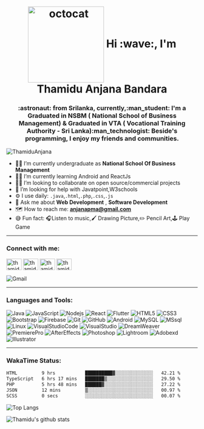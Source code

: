 
<p align="center"> 
 <h1 align="center"><img width="200px" src="https://user-images.githubusercontent.com/46102435/96034894-dd37f700-0e7f-11eb-9449-994d729ce7bf.jpeg" align="center" alt="octocat" /> Hi :wave:, I'm Thamidu Anjana Bandara</h1>
</p>
<h3 align="center">:astronaut: from Srilanka, currently,:man_student: I'm a Graduated in NSBM ( National School of Business Management) & Graduated in VTA (
Vocational Training Authority - Sri Lanka):man_technologist: Beside's
    programming, I enjoy my friends and communities.</h3>

<p align="left"> 
 <img src="https://komarev.com/ghpvc/?username=ThamiduAnjana&color=brightgreen" alt="ThamiduAnjana" />
</p>


- :man_student: I’m currently undergraduate as **National School Of Business Management**
- :man_teacher: I’m currently learning Android and ReactJs
- :dancing_men: I’m looking to collaborate on open source/commercial projects
- :thinking: I’m looking for help with Javatpoint,W3schools
- :gear: I use daily: `.java`,`.html`,`.php`,`.css`,`.js`
- :speech_balloon: Ask me about **Web Development** , **Software Development**
- :world_map: How to reach me: **anjanapma@gmail.com**
- :sweat_smile: Fun fact: :headphones:Listen to music,:paintbrush: Drawing Picture,:pencil2: Pencil Art,:joystick: Play Game
---
<p align="left">
<h3 align="left">Connect with me:</h3>
<a href="https://dev.to/thamiduanjana" target="blank"><img align="center"
        src="https://cdn.jsdelivr.net/npm/simple-icons@3.0.1/icons/dev-dot-to.svg" alt="thamiduanjana" height="30"
        width="40" /></a>
<a href="https://www.linkedin.com/in/thamidu-anjana-b6a748128/" target="blank"><img align="center"
        src="https://cdn.jsdelivr.net/npm/simple-icons@3.0.1/icons/linkedin.svg" alt="thamidu-anjana-b6a748128"
        height="30" width="40" /></a>
<a href="https://www.facebook.com/thamidu.anjana/" target="blank"><img align="center"
        src="https://cdn.jsdelivr.net/npm/simple-icons@3.0.1/icons/facebook.svg" alt="thamidu.anjana" height="30"
        width="40" /></a>
<a href="https://www.instagram.com/thamidua/" target="blank"><img align="center"
        src="https://cdn.jsdelivr.net/npm/simple-icons@3.0.1/icons/instagram.svg" alt="thamidua" height="30"
        width="40" /></a>
</p>
<img align="center" src="https://img.shields.io/badge/-anjanapma@gmail.com-c14438?style=flat-square&logo=Gmail&logoColor=white&link=mailto:anjanapma@gmail.com" alt="Gmail"/>

---
<h3 align="left">Languages and Tools:</h3>
<p align="left">
 
![Java](https://img.shields.io/badge/-Java-E74C3C?style=flat-square&logo=java)
![JavaScript](https://img.shields.io/badge/-JavaScript-F1C40F?style=flat-square&logo=javascript)
![Nodejs](https://img.shields.io/badge/-Nodejs-28B463?style=flat-square&logo=Node.js)
![React](https://img.shields.io/badge/-React-2E86C1?style=flat-square&logo=react)
![Flutter](https://img.shields.io/badge/-Flutter-02569B?style=flat-square&logo=flutter)
![HTML5](https://img.shields.io/badge/-HTML5-E34F26?style=flat-square&logo=html5&logoColor=white)
![CSS3](https://img.shields.io/badge/-CSS3-1572B6?style=flat-square&logo=css3)
![Bootstrap](https://img.shields.io/badge/-Bootstrap-563D7C?style=flat-square&logo=bootstrap)
![Firebase](https://img.shields.io/badge/Firebase-007ACC?style=flat-square&logo=firebase)
![Git](https://img.shields.io/badge/-Git-D35400?style=flat-square&logo=git)
![GitHub](https://img.shields.io/badge/-GitHub-CB4335?style=flat-square&logo=github)
![Android](https://img.shields.io/badge/-Android-28B463?style=flat-square&logo=Android)
![MySQL](https://img.shields.io/badge/-MySQL-black?style=flat-square&logo=Mysql)
![MSsql](https://img.shields.io/badge/-MSSQL-black?style=flat-square&logo=microsoftsqlserver)
![Linux](https://img.shields.io/badge/-Linux-F1C40F?style=flat-square&logo=Linux)
![VisualStudioCode](https://img.shields.io/badge/-VisualStudioCode-3498DB?style=flat-square&logo=visualstudiocode)
![VisualStudio](https://img.shields.io/badge/-VisualStudio-8E44AD?style=flat-square&logo=visualstudio)
![DreamWeaver](https://img.shields.io/badge/-AdobeDreamWeaver-8E44AD?style=flat-square&logo=adobedreamweaver)
![PremierePro](https://img.shields.io/badge/-AdobePremierePro-3498DB?style=flat-square&logo=adobepremierepro)
![AfterEffects](https://img.shields.io/badge/-AdobeAfterEffects-8E44AD?style=flat-square&logo=adobeaftereffects)
![Photoshop](https://img.shields.io/badge/-AdobePhotoshop-3498DB?style=flat-square&logo=adobephotoshop)
![Lightroom](https://img.shields.io/badge/-AdobeLightroom-3498DB?style=flat-square&logo=adobelightroom)
![Adobexd](https://img.shields.io/badge/-Adobexd-8E44AD?style=flat-square&logo=adobexd)
![Illustrator](https://img.shields.io/badge/-AdobeIllustrator-D4AC0D?style=flat-square&logo=adobeillustrator)
 
</p>

---

<h3 align="left">WakaTime Status:</h3>

<!--START_SECTION:waka-->

```txt
HTML         9 hrs           ██████████▓░░░░░░░░░░░░░░   42.21 %
TypeScript   6 hrs 17 mins   ███████▒░░░░░░░░░░░░░░░░░   29.50 %
PHP          5 hrs 48 mins   ██████▓░░░░░░░░░░░░░░░░░░   27.22 %
JSON         12 mins         ▒░░░░░░░░░░░░░░░░░░░░░░░░   00.97 %
SCSS         0 secs          ░░░░░░░░░░░░░░░░░░░░░░░░░   00.07 %
```

<!--END_SECTION:waka-->

 ![Top Langs](https://github-readme-stats.vercel.app/api/top-langs/?username=ThamiduAnjana&layout=compact&langs_count=8&theme=dark)
 
 ![Thamidu's github stats](https://github-readme-stats.vercel.app/api?username=ThamiduAnjana&show_icons=true&layout=compact&langs_count=8&theme=radical)
 
